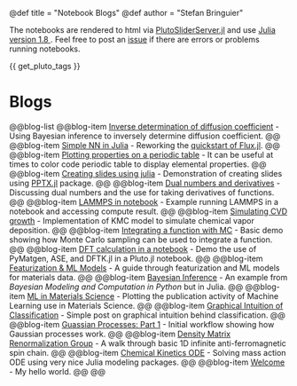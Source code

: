 @def title = "Notebook Blogs"
@def author = "Stefan Bringuier"


The notebooks are rendered to html via [PlutoSliderServer.jl](https://github.com/JuliaPluto/PlutoSliderServer.jl) and use [Julia version 1.8 ](https://julialang.org/downloads/#current_stable_release). Feel free to post an [issue](https://github.com/stefanbringuier/PlutoNotebookBlogging/issues) if there are errors or problems running notebooks.

{{ get_pluto_tags }}

# Blogs

@@blog-list
 @@blog-item  [Inverse determination of diffusion coefficient](assets/notebooks/BayesianInferenceDiffusion.html) - Using Bayesian inference to inversely determine diffusion coefficient. @@
 @@blog-item  [Simple NN in Julia](assets/notebooks/FluxTutorial.html) - Reworking the [quickstart of Flux.jl](https://fluxml.ai/Flux.jl/stable/models/quickstart/). @@
 @@blog-item [Plotting properties on a periodic table](assets/notebooks/PeriodicTableSchematic.html) - It can be useful at times to color code periodic table to display elemental properties. @@
 @@blog-item [Creating slides using julia](assets/notebooks/slidesviajulia.html) - Demonstration of creating slides using [PPTX.jl](https://github.com/ASML-Labs/PPTX.jl) package. @@
 @@blog-item [Dual numbers and derivatives](assets/notebooks/DualNumbers.html) - Discussing dual numbers and the use for taking derivatives of functions. @@
 @@blog-item [LAMMPS in notebook](assets/notebooks/LAMMPS_Julia.html) - Example running LAMMPS in a notebook and accessing compute result. @@
 @@blog-item [Simulating CVD growth](assets/notebooks/KMC_CVD.html) - Implementation of KMC model to simulate chemical vapor deposition. @@
 @@blog-item [Integrating a function with MC](assets/notebooks/TrivialMC.html) - Basic demo showing how Monte Carlo sampling can be used to integrate a function. @@
 @@blog-item [DFT calculation in a notebook](assets/prerendered_notebooks/AtomicCalculationWorkflow.html) - Demo the use of PyMatgen, ASE, and DFTK.jl in a Pluto.jl notebook. @@
 @@blog-item [Featurization & ML Models](assets/prerendered_notebooks/RemakeBestPracticesPost.html) - A guide through featurization and ML models for materials data. @@
 @@blog-item [Bayesian Inference](assets/notebooks/BMCP_Ch2_1.html) - An example from *Bayesian Modeling and Computation in Python* but in Julia. @@
 @@blog-item [ML in Materials Science](assets/notebooks/ML_MatSci.html) - Plotting the publication activity of Machine Learning use in Materials Science. @@
 @@blog-item [Graphical Intuition of Classification](assets/notebooks/Classifier_GraphicalIntuition.html) - Simple post on graphical intuition behind classification. @@
 @@blog-item [Guassian Processes: Part 1](assets/notebooks/gaussianprocess_part1.html) - Initial workflow showing how Gaussian processes work. @@
 @@blog-item [Density Matrix Renormalization Group](assets/notebooks/dmrg.html) - A walk through basic 1D infinite anti-ferromagnetic spin chain. @@
 @@blog-item [Chemical Kinetics ODE](assets/notebooks/chemkinetics_ode.html) - Solving mass action ODE using very nice Julia modeling packages. @@
 @@blog-item [Welcome](blogpages/welcome) - My hello world. @@
@@
